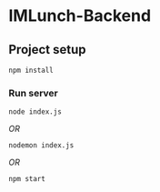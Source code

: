 # IMLunch-Backend

## Project setup
```
npm install
```

### Run server
```
node index.js
```
*OR*
```
nodemon index.js
```
*OR*
```
npm start
```

